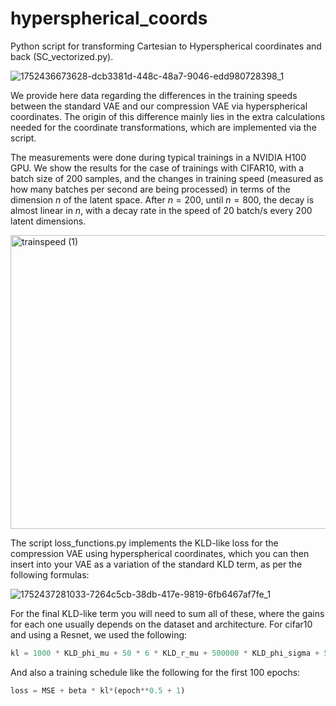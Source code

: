 # hyperspherical_coords
Python script for transforming Cartesian to Hyperspherical coordinates and back (SC_vectorized.py).

![1752436673628-dcb3381d-448c-48a7-9046-edd980728398_1](https://github.com/user-attachments/assets/91d86b29-5b7c-44f7-bb02-c1272f2c10c1)




We provide here data regarding the differences in the training speeds between the standard VAE and our compression VAE via hyperspherical coordinates. The origin of this difference mainly lies in the extra calculations needed for the coordinate transformations, which are implemented via the script.

The measurements were done during typical trainings in a NVIDIA H100 GPU. We show the results for the case of trainings with CIFAR10, with a batch size of $200$ samples, and the changes in training speed (measured as how many batches per second are being processed) in terms of the dimension $n$ of the latent space. After $n=200$, until $n=800$, the decay is almost linear in $n$, with a decay rate in the speed of $20$ batch/s every $200$ latent dimensions.

<img width="575" height="470" alt="trainspeed (1)" src="https://github.com/user-attachments/assets/9c703c69-41c1-409d-9b6d-e1f529756100" />

The script loss_functions.py implements the KLD-like loss for the compression VAE using hyperspherical coordinates, which you can then insert into your VAE as a variation of the standard KLD term, as per the following formulas:

![1752437281033-7264c5cb-38db-417e-9819-6fb6467af7fe_1](https://github.com/user-attachments/assets/101fe225-a51e-4f2b-8d7a-90ac2b434e1f)


For the final KLD-like term you will need to sum all of these, where the gains for each one usually depends on the dataset and architecture. For cifar10 and using a Resnet, we used the following:
```python
kl = 1000 * KLD_phi_mu + 50 * 6 * KLD_r_mu + 500000 * KLD_phi_sigma + 500 * KLD_r_sigma
```
And also a training schedule like the following for the first 100 epochs:
```python
loss = MSE + beta * kl*(epoch**0.5 + 1)
```
